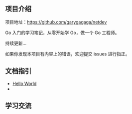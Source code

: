 ## 项目介绍

项目地址：https://github.com/garygagaga/netdev

Go 入门的学习笔记，从零开始学 Go，做一个 Go 工程师。

持续更新...

如果你发现本项目有内容上的错误，欢迎提交 issues 进行指正。

## 文档指引

- [Hello World](https://github.com/garygagaga/netdev)
- 

## 学习交流

